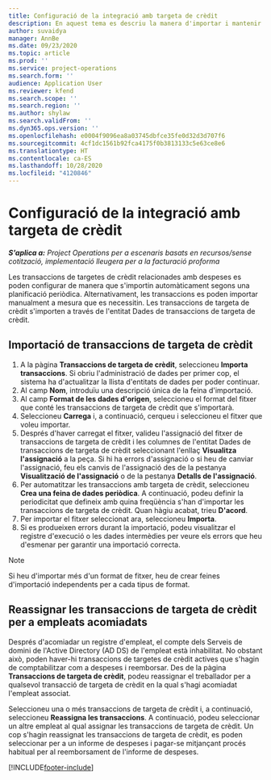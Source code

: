 ```yaml
---
title: Configuració de la integració amb targeta de crèdit
description: En aquest tema es descriu la manera d'importar i mantenir transaccions amb targetes de crèdit relacionades amb les despeses.
author: suvaidya
manager: AnnBe
ms.date: 09/23/2020
ms.topic: article
ms.prod: ''
ms.service: project-operations
ms.search.form: ''
audience: Application User
ms.reviewer: kfend
ms.search.scope: ''
ms.search.region: ''
ms.author: shylaw
ms.search.validFrom: ''
ms.dyn365.ops.version: ''
ms.openlocfilehash: e0004f9096ea8a03745dbfce35fe0d32d3d707f6
ms.sourcegitcommit: 4cf1dc1561b92fca4175f0b3813133c5e63ce8e6
ms.translationtype: HT
ms.contentlocale: ca-ES
ms.lasthandoff: 10/28/2020
ms.locfileid: "4120846"
---
```

# <a name="set-up-credit-card-integration"></a>Configuració de la integració amb targeta de crèdit

_**S'aplica a:** Project Operations per a escenaris basats en recursos/sense cotització, implementació lleugera per a la facturació proforma_

Les transaccions de targetes de crèdit relacionades amb despeses es poden configurar de manera que s'importin automàticament segons una planificació periòdica. Alternativament, les transaccions es poden importar manualment a mesura que es necessitin. Les transaccions de targeta de crèdit s'importen a través de l'entitat Dades de transaccions de targeta de crèdit.

## <a name="import-credit-card-transactions"></a>Importació de transaccions de targeta de crèdit

1. A la pàgina **Transaccions de targeta de crèdit**, seleccioneu **Importa transaccions**. Si obriu l'administració de dades per primer cop, el sistema ha d'actualitzar la llista d'entitats de dades per poder continuar.
2. Al camp **Nom**, introduïu una descripció única de la feina d'importació.
3. Al camp **Format de les dades d'origen**, seleccioneu el format del fitxer que conté les transaccions de targeta de crèdit que s'importarà.
4. Seleccioneu **Carrega** i, a continuació, cerqueu i seleccioneu el fitxer que voleu importar.
5. Després d'haver carregat el fitxer, valideu l'assignació del fitxer de transaccions de targeta de crèdit i les columnes de l'entitat Dades de transaccions de targeta de crèdit seleccionant l'enllaç **Visualitza l'assignació** a la peça. Si hi ha errors d'assignació o si heu de canviar l'assignació, feu els canvis de l'assignació des de la pestanya **Visualització de l'assignació** o de la pestanya **Detalls de l'assignació**.
6. Per automatitzar les transaccions amb targeta de crèdit, seleccioneu **Crea una feina de dades periòdica**. A continuació, podeu definir la periodicitat que defineix amb quina freqüència s'han d'importar les transaccions de targeta de crèdit. Quan hàgiu acabat, trieu **D'acord**.
7. Per importar el fitxer seleccionat ara, seleccioneu **Importa**.
8. Si es produeixen errors durant la importació, podeu visualitzar el registre d'execució o les dades intermèdies per veure els errors que heu d'esmenar per garantir una importació correcta.

> [!NOTE]
> Si heu d'importar més d'un format de fitxer, heu de crear feines d'importació independents per a cada tipus de format.

## <a name="reassign-the-credit-card-transactions-for-terminated-employees"></a>Reassignar les transaccions de targeta de crèdit per a empleats acomiadats

Després d'acomiadar un registre d'empleat, el compte dels Serveis de domini de l'Active Directory (AD DS) de l'empleat està inhabilitat. No obstant això, poden haver-hi transaccions de targetes de crèdit actives que s'hagin de comptabilitzar com a despeses i reemborsar. Des de la pàgina **Transaccions de targeta de crèdit**, podeu reassignar el treballador per a qualsevol transacció de targeta de crèdit en la qual s'hagi acomiadat l'empleat associat.

Seleccioneu una o més transaccions de targeta de crèdit i, a continuació, seleccioneu **Reassigna les transaccions**. A continuació, podeu seleccionar un altre empleat al qual assignar les transaccions de targeta de crèdit. Un cop s'hagin reassignat les transaccions de targeta de crèdit, es poden seleccionar per a un informe de despeses i pagar-se mitjançant procés habitual per al reemborsament de l'informe de despeses.


[!INCLUDE[footer-include](../includes/footer-banner.md)]